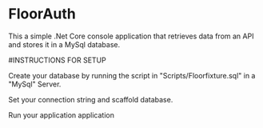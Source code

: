 # FloorAuth
This a simple .Net Core console application that retrieves data from an API and stores it in a MySql database.

#INSTRUCTIONS FOR SETUP

Create your database by running the script in "Scripts/Floorfixture.sql" in a "MySql" Server. 

Set your connection string and scaffold database.

Run your application application
